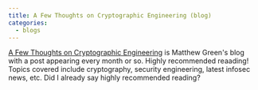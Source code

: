 ```yaml
---
title: A Few Thoughts on Cryptographic Engineering (blog)
categories:
  - blogs
---
```

[A Few Thoughts on Cryptographic Engineering](https://blog.cryptographyengineering.com/) is Matthew Green's blog with a post appearing every month or so. Highly recommended reaading! Topics covered include cryptography, security engineering, latest infosec news, etc. Did I already say highly recommended reading?

